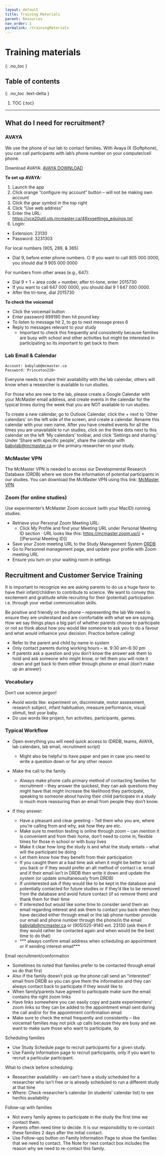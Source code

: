 ```yaml
---
layout: default
title: Training Materials
parent: Resources
nav_order: 1
permalink: /trainingMaterials
---
```


# Training materials
{: .no_toc }

## Table of contents
{: .no_toc .text-delta }

1. TOC
{:toc}

---
## What do I need for recruitment?
### AVAYA
We use the phone of our lab to contact families. With Avaya IX (Softphone), you can call participants with lab’s phone number on your computer/cell phone.

Download AVAYA: [AVAYA DOWNLOAD](https://telecom.mcmaster.ca/products-services/avaya-ix-softphone)

**To set up AVAYA:**
1. Launch the app
2. Click orange “configure my account” button – will not be making own account
3. Click the gear symbol in the top right
4.  Click “Use web address” 
5.  Enter the URL: https://vce20util.uts.mcmaster.ca/46xxsettings_equinox.txt
6.  Login:
- Extension: 23130
- Password: 3231303
		
For local numbers (905, 289, & 365)
* Dial 9, before enter phone numbers.
		○ If you want to call 905 000 0000, you should dial 9 905 000 0000
		
For numbers from other areas (e.g., 647):
* Dial 9 + 1 + area code + number, after tri-tone, enter 2015730
* If you want to call 647 000 0000, you should dial 9 1 647 000 0000. 
* After the tri-tone, dial 2015730 

**To check the voicemail**
- Click the voicemail button
- Enter password 899190 then hit pound key
- To listen to message hit 2, to go to next message press 6
- Reply to messages relevant to your study
	 - Important to check this frequently and consistently because families are busy with school and other activities but might be interested in participating so its important to get back to them

### Lab Email & Calendar

    Account: babylab@mcmaster.ca
    Password: Princeton220~
    
Everyone needs to share their availability with the lab calendar, others will know when a researcher is available to run studies.
           
For those who are new to the lab, please create a Google Calendar with your McMaster email address, and create events in the calendar for the typical times during the week that you are NOT available to run studies. 

To create a new calendar, go to Outlook Calendar, click the + next to 'Other calendars' on the left side of the screen, and create a calendar. Rename this calendar with your own name. After you have created events for all the times you are unavailable to run studies, click on the three dots next to this calendar on the left 'My calendars' toolbar, and click 'Settings and sharing.' Under 'Share with specific people', share the calendar with babylab@mcmaster.ca or the primary researcher on your study. 

### McMaster VPN
The McMaster VPN is needed to access our Developmental Research Database (DRDB) where we store the information of potential participants in our studies. You can download the McMaster VPN using this link: [McMaster VPN](https://uts.mcmaster.ca/services/computers-printers-and-software/virtual-private-networking/)

### Zoom (for online studies)
Use experimenter’s McMaster Zoom account (with your MacID) running studies.
- Retrieve your Personal Zoom Meeting URL:
	- Click My Profile and find your Meeting URL under Personal Meeting ID section · URL looks like this: https://mcmaster.zoom.us/j/ + [[Personal Meeting ID]]
- Save your Zoom meeting URL to the Study Management System [DRDB](https://drdb.mcmaster.ca/)
- Go to Personnel management page, and update your profile with Zoom meeting URL
- Ensure you turn on your waiting room in settings 

## Recruitment and Customer Service Training
It is important to recognize we are asking parents to do us a huge favor to have their infant/children to contribute to science. We want to convey this excitement and gratitude while recruiting for their (potential) participation i.e. through your verbal communication skills. 

Be positive and friendly on the phone – representing the lab We need to ensure they are understand and are comfortable with what we are saying. How we say things plays a big part of whether parents choose to participate or not so think about how you would like someone to ask you to do a favour and what would influence your decision. Practice before calling!

- Refer to the parent and child by name in system
- Only contact parents during working hours – ie. 9:30 am-6:30 pm
- If parents ask a question and you don’t know the answer ask them to hold and ask someone who might know, or tell them you will note it down and get back to them either through phone or email (don’t make up an answer)

### Vocabulary
Don’t use science jargon!
- Avoid words like: experiment on, discriminate, motor assessment, research subject, infant habituation, measure performance, visual stimuli, test your baby.
- Do use words like project, fun activities, participants, games.

### Typical Workflow 
- Open everything you will need quick access to (DRDB, teams, AVAYA, lab calendars, lab email, recruitment script)
	- Might also be helpful to have paper and pen in case you need to write a question down or for any other reason

- Make the call to the family
	- Always make phone calls primary method of contacting families for recruitment – they answer the quickest, they can ask questions they might have that might increase the likelihood they participate, speaking to someone about having their child participate in a study is much more reassuring than an email from people they don’t know. 

- If they answer:
	- Have a pleasant and clear greeting - Tell them who you are, where you’re calling from and why, ask how they are etc.
	- Make sure to mention testing is online through zoom – can mention it is convenient and from their home, don’t need to come in, flexible times for those in school or with busy lives
	- Make it clear how long the study is and what the study entails – what will the participant be doing
	- Let them know how they benefit from their participation
	- If you caught them at a bad time ask when it might be better to call you back or if they would prefer an alt method of contact i.e. email and if their email isn’t in DRDB then write it down and update the system (or update simultaneously from DRDB)
	- If uninterested ask if they would like to be kept in the database and potentially contacted for future studies or if they’d like to be removed from the database and avoid future contact (if so remove them) and thank them for their time
	- If interested but would like some time to consider send them an email regarding interest and ask them to contact you back when they have decided either through email or the lab phone number provide our email and phone number through the phone/in the email babylab@mcmaster.ca or (905)525-9140 ext. 23130 (ask them if they would rather be contacted again and when would be the best time to do that)
	- *** always confirm email address when scheduling an appointment or if sending interest email***


Email recruitment/conformation
- Sometimes its noted that families prefer to be contacted through email so do that first
- Also if the family doesn’t pick up the phone call send an “interested” email from DRDB so you can give them the information and they can always contact back to participate if they would like to
- When family/parents have agreed to participate make sure the email contains the right zoom links
- Have links somewhere you can easily copy and paste experimenters’ zoom links so they can be added to the appointment email sent during the call and/or for the appointment confirmation email
- Make sure to check the email frequently and consistently – like voicemail families may not pick up calls because they are busy and we want to make sure those who want to participate, do

Scheduling families
- Use Study Schedule page to recruit participants for a given study.
- Use Family Information page to recruit participants, only if you want to recruit a particular participant.

What to check before scheduling:
- Researcher availability - we can’t have a study scheduled for a researcher who isn’t free or is already scheduled to run a different study at that time
- Where: Check researcher’s calendar (in students’ calendar list) to see her/his availability

Follow-up with families
- Not every family agrees to participate in the study the first time we contact them. 
- Parents often need time to decide. It is our responsibility to re-contact these families 2 days after the initial contact.
- Use Follow-ups button on Family Information Page to show the families that we need to contact. The Note for next contact box includes the reason why we need to re-contact this family.





